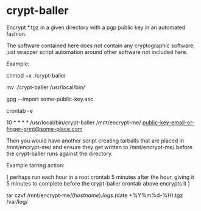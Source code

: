 # crypt-baller
Encrypt *.tgz in a given directory with a pgp public key in an automated fashion.

The software contained here does not contain any cryptographic software, just wrapper script automation around
other software not included here.

Example:

chmod +x ./crypt-baller

mv ./crypt-baller /usr/local/bin/

gpg --import some-public-key.asc

crontab -e

10 * * * * /usr/local/bin/crypt-baller /mnt/encrypt-me/ public-key-email-or-finger-print@some-place.com

Then you would have another script creating tarballs that are placed in /mnt/encrypt-me/
and ensure they get written to /mnt/encrypt-me/ before the crypt-baller runs against the
directory.

Example tarring action:

( perhaps run each hour in a root crontab 5 minutes after the hour, giving it 5 minutes to complete
before the crypt-baller crontab above encrypts it )

tar czvf /mnt/encrypt-me/$(hostname).logs.$(date +%Y%m%d-%H).tgz /var/log/
